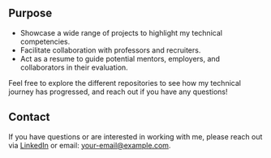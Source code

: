 ## Purpose
- Showcase a wide range of projects to highlight my technical competencies.
- Facilitate collaboration with professors and recruiters.
- Act as a resume to guide potential mentors, employers, and collaborators in their evaluation.

Feel free to explore the different repositories to see how my technical journey has progressed, and reach out if you have any questions!

## Contact
If you have questions or are interested in working with me, please reach out via [LinkedIn](https://www.linkedin.com/in/jayalexanderelliot/) or email: [your-email@example.com](jay@elliotdevops.com).


